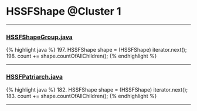 # HSSFShape @Cluster 1

***

### [HSSFShapeGroup.java](https://searchcode.com/codesearch/view/15642300/)
{% highlight java %}
197. HSSFShape shape = (HSSFShape) iterator.next();
198. count += shape.countOfAllChildren();
{% endhighlight %}

***

### [HSSFPatriarch.java](https://searchcode.com/codesearch/view/15642333/)
{% highlight java %}
182. HSSFShape shape = (HSSFShape) iterator.next();
183. count += shape.countOfAllChildren();
{% endhighlight %}

***

